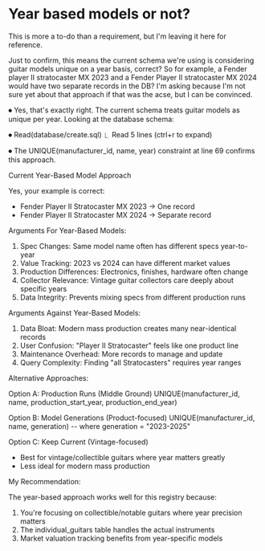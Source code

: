 # Year based models or not? 

This is more a to-do than a requirement, but I'm leaving it here for reference.

Just to confirm, this means the current schema we're using is considering guitar models unique on a year basis, correct? So for example, a Fender player II stratocaster MX 2023 and a
  Fender Player II stratocaster MX 2024 would have two separate records in the DB? I'm asking because I'm not sure yet about that approach if that was the acse, but I can be convinced.

⏺ Yes, that's exactly right. The current schema treats guitar models as unique per year. Looking at the database schema:

⏺ Read(database/create.sql)
  ⎿  Read 5 lines (ctrl+r to expand)

⏺ The UNIQUE(manufacturer_id, name, year) constraint at line 69 confirms this approach.

  Current Year-Based Model Approach

  Yes, your example is correct:
  - Fender Player II Stratocaster MX 2023 → One record
  - Fender Player II Stratocaster MX 2024 → Separate record

  Arguments For Year-Based Models:

  1. Spec Changes: Same model name often has different specs year-to-year
  2. Value Tracking: 2023 vs 2024 can have different market values
  3. Production Differences: Electronics, finishes, hardware often change
  4. Collector Relevance: Vintage guitar collectors care deeply about specific years
  5. Data Integrity: Prevents mixing specs from different production runs

  Arguments Against Year-Based Models:

  1. Data Bloat: Modern mass production creates many near-identical records
  2. User Confusion: "Player II Stratocaster" feels like one product line
  3. Maintenance Overhead: More records to manage and update
  4. Query Complexity: Finding "all Stratocasters" requires year ranges

  Alternative Approaches:

  Option A: Production Runs (Middle Ground)
  UNIQUE(manufacturer_id, name, production_start_year, production_end_year)

  Option B: Model Generations (Product-focused)
  UNIQUE(manufacturer_id, name, generation) -- where generation = "2023-2025"

  Option C: Keep Current (Vintage-focused)
  - Best for vintage/collectible guitars where year matters greatly
  - Less ideal for modern mass production

  My Recommendation:

  The year-based approach works well for this registry because:
  1. You're focusing on collectible/notable guitars where year precision matters
  2. The individual_guitars table handles the actual instruments
  3. Market valuation tracking benefits from year-specific models